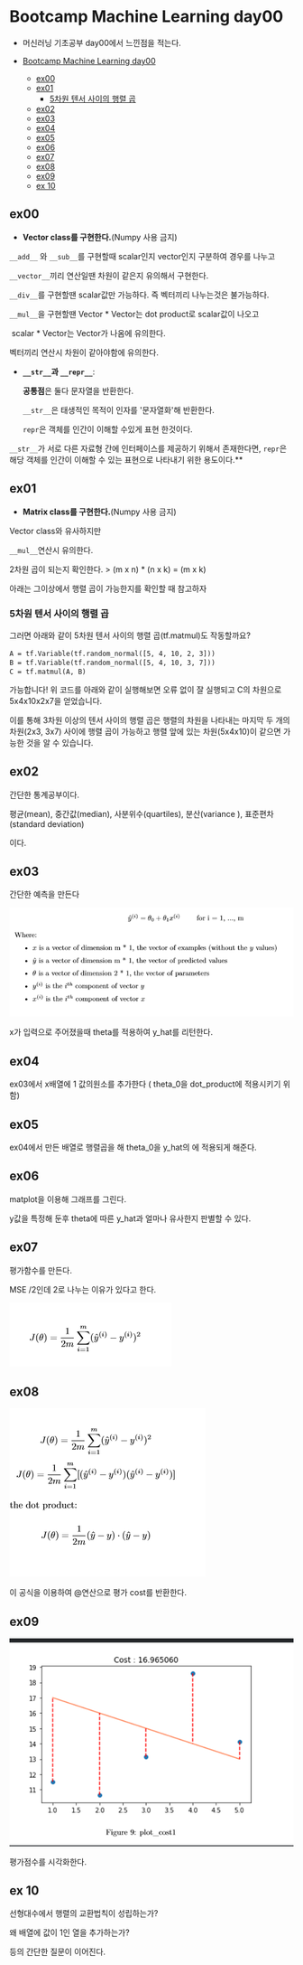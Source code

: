 # Bootcamp Machine Learning day00

- 머신러닝 기초공부 day00에서 느낀점을 적는다.

- [Bootcamp Machine Learning day00](#bootcamp-machine-learning-day00)
  - [ex00](#ex00)
  - [ex01](#ex01)
    - [5차원 텐서 사이의 행렬 곱](#5차원-텐서-사이의-행렬-곱)
  - [ex02](#ex02)
  - [ex03](#ex03)
  - [ex04](#ex04)
  - [ex05](#ex05)
  - [ex06](#ex06)
  - [ex07](#ex07)
  - [ex08](#ex08)
  - [ex09](#ex09)
  - [ex 10](#ex-10)

## ex00

- **Vector class를 구현한다.**(Numpy 사용 금지)

`__add__` 와 `__sub__`를 구현할때 scalar인지 vector인지 구분하여 경우를 나누고

`__vector__`끼리 연산일땐 차원이 같은지 유의해서 구현한다.

`__div__`를 구현할땐 scalar값만 가능하다. 즉 벡터끼리 나누는것은 불가능하다.

`__mul__`을 구현할땐 Vector * Vector는 dot product로 scalar값이 나오고

​							scalar * Vector는 Vector가 나옴에 유의한다.

벡터끼리 연산시 차원이 같아야함에 유의한다.

- **`__str__`과 `__repr__`**:

  **공통점**은 둘다 문자열을 반환한다.

  `__str__`은 태생적인 목적이 인자를 '문자열화'해 반환한다.

  `repr`은 객체를 인간이 이해할 수있게 표현 한것이다.

`__str__`가 서로 다른 자료형 간에 인터페이스를 제공하기 위해서 존재한다면, `repr`은 해당 객체를 인간이 이해할 수 있는 표현으로 나타내기 위한 용도이다.**



## ex01

- **Matrix class를 구현한다.**(Numpy 사용 금지)

Vector class와 유사하지만

`__mul__`연산시 유의한다.

2차원 곱이 되는지 확인한다. > (m x n) * (n x k) = (m x k)

아래는 그이상에서 행렬 곱이 가능한지를 확인할 때 참고하자

### 5차원 텐서 사이의 행렬 곱

그러면 아래와 같이 5차원 텐서 사이의 행렬 곱(tf.matmul)도 작동할까요?

```
A = tf.Variable(tf.random_normal([5, 4, 10, 2, 3]))
B = tf.Variable(tf.random_normal([5, 4, 10, 3, 7]))
C = tf.matmul(A, B)
```

가능합니다! 위 코드를 아래와 같이 실행해보면 오류 없이 잘 실행되고 C의 차원으로 5x4x10x2x7을 얻었습니다.

이를 통해 3차원 이상의 텐서 사이의 행렬 곱은 행렬의 차원을 나타내는 마지막 두 개의 차원(2x3, 3x7) 사이에 행렬 곱이 가능하고 행렬 앞에 있는 차원(5x4x10)이 같으면 가능한 것을 알 수 있습니다.



## ex02

간단한 통계공부이다.

평균(mean), 중간값(median), 사분위수(quartiles), 분산(variance ),  표준편차(standard deviation)

이다.



##  ex03

간단한 예측을 만든다

![MLimg0](./image/MLimg0.png)



x가 입력으로 주어졌을때 theta를 적용하여 y_hat를 리턴한다.



## ex04

ex03에서 x배열에 1 값의원소를 추가한다 ( theta_0을 dot_product에 적용시키기 위함)



## ex05

ex04에서 만든 배열로 행렬곱을 해  theta_0을 y_hat의 에 적용되게 해준다.



## ex06

matplot을 이용해  그래프를 그린다.

y값을 특정해 둔후 theta에 따른 y_hat과 얼마나 유사한지 판별할 수 있다.



## ex07

평가함수를 만든다.

MSE /2인데 2로 나누는 이유가 있다고 한다.

![MLimg0](./image/MLimg1.png)

## ex08

![MLimg0](./image/MLimg2.png)

이 공식을 이용하여 @연산으로 평가 cost를 반환한다.



## ex09

![MLimg0](./image/MLimg3.png)

평가점수를 시각화한다.

## ex 10

선형대수에서 행렬의 교환법칙이 성립하는가?

왜 배열에 값이 1인 열을 추가하는가?

등의 간단한 질문이 이어진다.